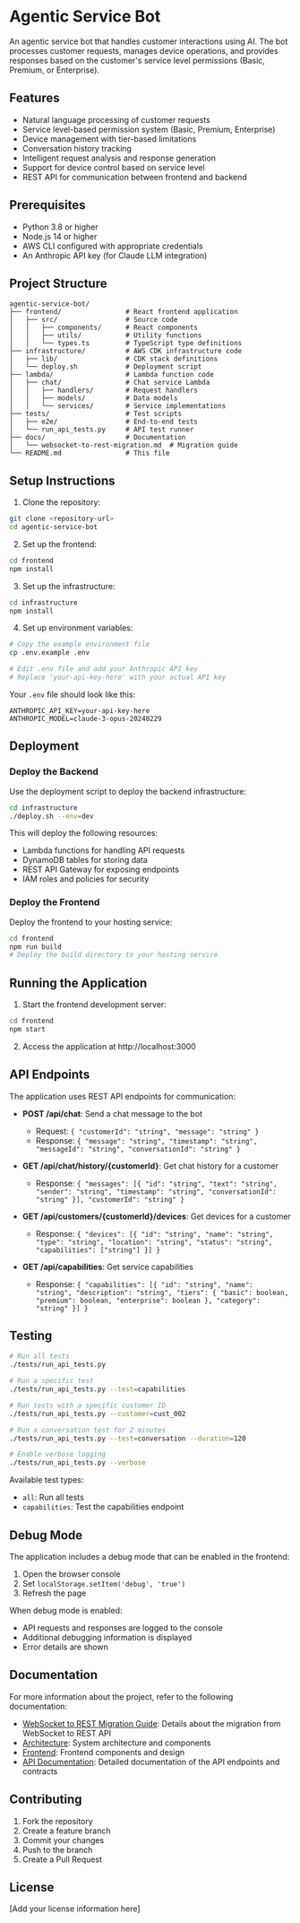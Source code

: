 # Agentic Service Bot

An agentic service bot that handles customer interactions using AI. The bot processes customer requests, manages device operations, and provides responses based on the customer's service level permissions (Basic, Premium, or Enterprise).

## Features

- Natural language processing of customer requests
- Service level-based permission system (Basic, Premium, Enterprise)
- Device management with tier-based limitations
- Conversation history tracking
- Intelligent request analysis and response generation
- Support for device control based on service level
- REST API for communication between frontend and backend

## Prerequisites

- Python 3.8 or higher
- Node.js 14 or higher
- AWS CLI configured with appropriate credentials
- An Anthropic API key (for Claude LLM integration)

## Project Structure

```
agentic-service-bot/
├── frontend/                # React frontend application
│   ├── src/                 # Source code
│   │   ├── components/      # React components
│   │   ├── utils/           # Utility functions
│   │   └── types.ts         # TypeScript type definitions
├── infrastructure/          # AWS CDK infrastructure code
│   ├── lib/                 # CDK stack definitions
│   └── deploy.sh            # Deployment script
├── lambda/                  # Lambda function code
│   ├── chat/                # Chat service Lambda
│   │   ├── handlers/        # Request handlers
│   │   ├── models/          # Data models
│   │   └── services/        # Service implementations
├── tests/                   # Test scripts
│   ├── e2e/                 # End-to-end tests
│   └── run_api_tests.py     # API test runner
├── docs/                    # Documentation
│   └── websocket-to-rest-migration.md  # Migration guide
└── README.md                # This file
```

## Setup Instructions

1. Clone the repository:
```bash
git clone <repository-url>
cd agentic-service-bot
```

2. Set up the frontend:
```bash
cd frontend
npm install
```

3. Set up the infrastructure:
```bash
cd infrastructure
npm install
```

4. Set up environment variables:
```bash
# Copy the example environment file
cp .env.example .env

# Edit .env file and add your Anthropic API key
# Replace 'your-api-key-here' with your actual API key
```

Your `.env` file should look like this:
```
ANTHROPIC_API_KEY=your-api-key-here
ANTHROPIC_MODEL=claude-3-opus-20240229
```

## Deployment

### Deploy the Backend

Use the deployment script to deploy the backend infrastructure:

```bash
cd infrastructure
./deploy.sh --env=dev
```

This will deploy the following resources:
- Lambda functions for handling API requests
- DynamoDB tables for storing data
- REST API Gateway for exposing endpoints
- IAM roles and policies for security

### Deploy the Frontend

Deploy the frontend to your hosting service:

```bash
cd frontend
npm run build
# Deploy the build directory to your hosting service
```

## Running the Application

1. Start the frontend development server:
```bash
cd frontend
npm start
```

2. Access the application at http://localhost:3000

## API Endpoints

The application uses REST API endpoints for communication:

- **POST /api/chat**: Send a chat message to the bot
  - Request: `{ "customerId": "string", "message": "string" }`
  - Response: `{ "message": "string", "timestamp": "string", "messageId": "string", "conversationId": "string" }`

- **GET /api/chat/history/{customerId}**: Get chat history for a customer
  - Response: `{ "messages": [{ "id": "string", "text": "string", "sender": "string", "timestamp": "string", "conversationId": "string" }], "customerId": "string" }`

- **GET /api/customers/{customerId}/devices**: Get devices for a customer
  - Response: `{ "devices": [{ "id": "string", "name": "string", "type": "string", "location": "string", "status": "string", "capabilities": ["string"] }] }`

- **GET /api/capabilities**: Get service capabilities
  - Response: `{ "capabilities": [{ "id": "string", "name": "string", "description": "string", "tiers": { "basic": boolean, "premium": boolean, "enterprise": boolean }, "category": "string" }] }`

## Testing

```bash
# Run all tests
./tests/run_api_tests.py

# Run a specific test
./tests/run_api_tests.py --test=capabilities

# Run tests with a specific customer ID
./tests/run_api_tests.py --customer=cust_002

# Run a conversation test for 2 minutes
./tests/run_api_tests.py --test=conversation --duration=120

# Enable verbose logging
./tests/run_api_tests.py --verbose
```

Available test types:
- `all`: Run all tests
- `capabilities`: Test the capabilities endpoint

## Debug Mode

The application includes a debug mode that can be enabled in the frontend:

1. Open the browser console
2. Set `localStorage.setItem('debug', 'true')`
3. Refresh the page

When debug mode is enabled:
- API requests and responses are logged to the console
- Additional debugging information is displayed
- Error details are shown

## Documentation

For more information about the project, refer to the following documentation:

- [WebSocket to REST Migration Guide](docs/websocket-to-rest-migration.md): Details about the migration from WebSocket to REST API
- [Architecture](specs/architecture.md): System architecture and components
- [Frontend](specs/frontend.md): Frontend components and design
- [API Documentation](docs/README.md): Detailed documentation of the API endpoints and contracts

## Contributing

1. Fork the repository
2. Create a feature branch
3. Commit your changes
4. Push to the branch
5. Create a Pull Request

## License

[Add your license information here] 
